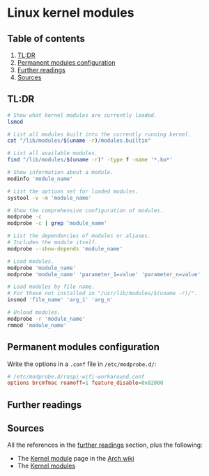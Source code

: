 # Linux kernel modules

## Table of contents <!-- omit in toc -->

1. [TL:DR](#tldr)
1. [Permanent modules configuration](#permanent-modules-configuration)
1. [Further readings](#further-readings)
1. [Sources](#sources)

## TL:DR

```sh
# Show what kernel modules are currently loaded.
lsmod

# List all modules built into the currently running kernel.
cat "/lib/modules/$(uname -r)/modules.builtin"

# List all available modules.
find "/lib/modules/$(uname -r)" -type f -name '*.ko*'

# Show information about a module.
modinfo 'module_name'

# List the options set for loaded modules.
systool -v -m 'module_name'

# Show the comprehensive configuration of modules.
modprobe -c
modprobe -c | grep 'module_name'

# List the dependencies of modules or aliases.
# Includes the module itself.
modprobe --show-depends 'module_name'

# Load modules.
modprobe 'module_name'
modprobe 'module_name' 'parameter_1=value' 'parameter_n=value'

# Load modules by file name.
# For those not installed in "/usr/lib/modules/$(uname -r)/".
insmod 'file_name' 'arg_1' 'arg_n'

# Unload modules.
modprobe -r 'module_name'
rmmod 'module_name'
```

## Permanent modules configuration

Write the options in a `.conf` file in `/etc/modprobe.d/`:

```conf
# /etc/modprobe.d/raspi-wifi-workaround.conf
options brcmfmac roamoff=1 feature_disable=0x82000
```

## Further readings

## Sources

All the references in the [further readings] section, plus the following:

- The [Kernel module][arch wiki kernel module] page in the [Arch wiki]
- The [Kernel modules][gentoo wiki kernel modules]

<!-- project's references -->

<!-- internal references -->
[further readings]: #further-readings

<!-- external references -->
[arch wiki]: https://wiki.archlinux.org
[arch wiki kernel module]: https://wiki.archlinux.org/title/Kernel_module
[gentoo wiki]: https://wiki.gentoo.org/wiki/Main_Page
[gentoo wiki kernel modules]: https://wiki.gentoo.org/wiki/Kernel_Modules
